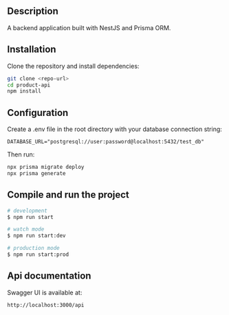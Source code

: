 
## Description

A backend application built with NestJS and Prisma ORM.  

## Installation
Clone the repository and install dependencies:

```bash
git clone <repo-url>
cd product-api
npm install
```
## Configuration
Create a .env file in the root directory with your database connection string:
```shell
DATABASE_URL="postgresql://user:password@localhost:5432/test_db"

```
Then run:
```bash
npx prisma migrate deploy
npx prisma generate
```
## Compile and run the project

```bash
# development
$ npm run start

# watch mode
$ npm run start:dev

# production mode
$ npm run start:prod
```
## Api documentation

Swagger UI is available at:

```shell
http://localhost:3000/api

```